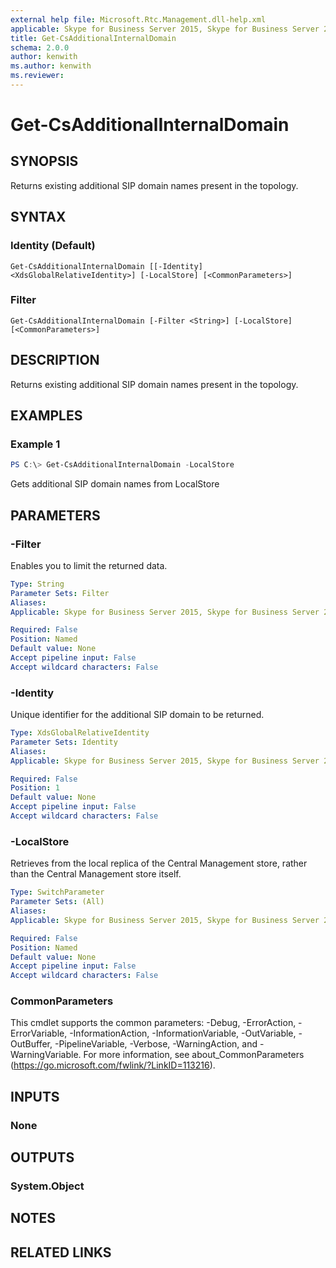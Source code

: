 ```yaml
---
external help file: Microsoft.Rtc.Management.dll-help.xml
applicable: Skype for Business Server 2015, Skype for Business Server 2019
title: Get-CsAdditionalInternalDomain
schema: 2.0.0
author: kenwith
ms.author: kenwith
ms.reviewer:
---
```


# Get-CsAdditionalInternalDomain

## SYNOPSIS
Returns existing additional SIP domain names present in the topology.

## SYNTAX

### Identity (Default)
```
Get-CsAdditionalInternalDomain [[-Identity] <XdsGlobalRelativeIdentity>] [-LocalStore] [<CommonParameters>]
```

### Filter
```
Get-CsAdditionalInternalDomain [-Filter <String>] [-LocalStore] [<CommonParameters>]
```

## DESCRIPTION
Returns existing additional SIP domain names present in the topology.

## EXAMPLES

### Example 1
```powershell
PS C:\> Get-CsAdditionalInternalDomain -LocalStore
```

Gets additional SIP domain names from LocalStore

## PARAMETERS

### -Filter
Enables you to limit the returned data.

```yaml
Type: String
Parameter Sets: Filter
Aliases:
Applicable: Skype for Business Server 2015, Skype for Business Server 2019

Required: False
Position: Named
Default value: None
Accept pipeline input: False
Accept wildcard characters: False
```

### -Identity
Unique identifier for the additional SIP domain to be returned.

```yaml
Type: XdsGlobalRelativeIdentity
Parameter Sets: Identity
Aliases:
Applicable: Skype for Business Server 2015, Skype for Business Server 2019

Required: False
Position: 1
Default value: None
Accept pipeline input: False
Accept wildcard characters: False
```

### -LocalStore
Retrieves from the local replica of the Central Management store, rather than the Central Management store itself.

```yaml
Type: SwitchParameter
Parameter Sets: (All)
Aliases:
Applicable: Skype for Business Server 2015, Skype for Business Server 2019

Required: False
Position: Named
Default value: None
Accept pipeline input: False
Accept wildcard characters: False
```

### CommonParameters
This cmdlet supports the common parameters: -Debug, -ErrorAction, -ErrorVariable, -InformationAction, -InformationVariable, -OutVariable, -OutBuffer, -PipelineVariable, -Verbose, -WarningAction, and -WarningVariable.
For more information, see about_CommonParameters (https://go.microsoft.com/fwlink/?LinkID=113216).

## INPUTS

### None


## OUTPUTS

### System.Object

## NOTES

## RELATED LINKS

